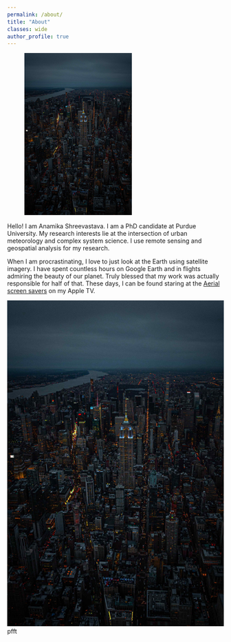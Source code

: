```yaml
---
permalink: /about/
title: "About"
classes: wide
author_profile: true
---
```


<figure style="width: 250px" class="align-right">
  <img src="assets/city-pics/Night2.jpg" alt="">
</figure>

Hello! I am Anamika Shreevastava. I am a PhD candidate at Purdue University. My research interests lie at the intersection of urban meteorology and complex system science. I use remote sensing and geospatial analysis for my research.

When I am procrastinating, I love to just look at the Earth using satellite imagery. I have spent countless hours on Google Earth and in flights admiring the beauty of our planet. Truly blessed that my work was actually responsible for half of that. These days, I can be found staring at the [Aerial screen savers](https://support.apple.com/en-us/HT208992) on my Apple TV.

![](assets/city-pics/Night2.jpg)
 pfft
